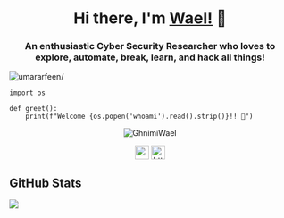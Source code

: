 <h1 align="center">Hi there, I'm <a href="https://twitter.com/GhnimiWael"  target="_blank">Wael!</a> 👋</h1>
    
<h3 align="center">An enthusiastic Cyber Security Researcher who loves to explore, automate, break, learn, and hack all things!</h3>
<p align="left"> <img src="https://komarev.com/ghpvc/?username=GhnimiWael&style=flat&color=blueviolet" alt=umararfeen/> </p>

```python3
import os

def greet():
    print(f"Welcome {os.popen('whoami').read().strip()}!! 👋")
```

<p align="center"> <img src="https://github-readme-stats.vercel.app/api?username=GhnimiWael&count_private=true&show_icons=true&theme=radical" alt=GhnimiWael /> </p>


<p align="center"> 
<a href="https://twitter.com/GhnimiWael" target="blank"><img align="center" src=https://cdn.jsdelivr.net/npm/simple-icons@3.0.1/icons/twitter.svg alt="syed__umar" height="25" width="25" /></a>
<a href="https://www.linkedin.com/in/waelghnimi/" target="blank"><img align="center" src=https://cdn.jsdelivr.net/npm/simple-icons@3.0.1/icons/linkedin.svg alt="https://www.linkedin.com/in/waelghnimi/" height="25" width="25" /></a>    
</p>

## GitHub Stats
<p>
  <img src="https://github-profile-trophy.vercel.app/?username=GhnimiWael&theme=onedark&no-frame=true&column=7" />
</p>
